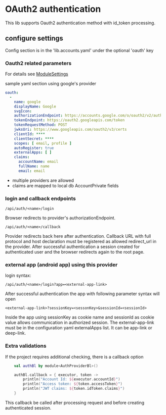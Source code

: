 # OAuth2 authentication

This lib supports Oauth2 authentication method with id_token processing.

## configure settings

Config section is in the 'lib.accounts.yaml' under the optional 'oauth' key

### Oauth2 related parameters

For details see [ModuleSettings](/lib/accounts/src/commonMain/kotlin/zakadabar/lib/accounts/data/ModuleSettings.kt)

sample yaml section using google's provider
```yaml
oauth:
  - 
    name: google
    displayName: Google
    svgIcon:
    authorizationEndpoint: https://accounts.google.com/o/oauth2/v2/auth
    tokenEndpoint: https://oauth2.googleapis.com/token
    tokenRequestMethod: POST
    jwksUri: https://www.googleapis.com/oauth2/v3/certs
    clientId: ****
    clientSecret: ****
    scopes: [ email, profile ]
    autoRegister: true
    externalApps: [ ]
    claims:
      accountName: email
      fullName: name
      email: email
```
- multiple providers are allowed
- claims are mapped to local db AccountPrivate fields

### login and callback endpoints

    /api/auth/<name>/login

Browser redirects to provider's authorizationEndpoint.

    /api/auth/<name>/callback

Provider redirects back here after authentication.
Callback URL with full protocol and host declaration must be registered as allowed redirect_url in the provider.
After successful authentication a session created for authenticated user and the browser redirects again to the root page.

### external app (android app) using this provider

login syntax:

    /api/auth/<name>/login?app=<external-app-link>

After successful authentication the app with following parameter syntax will open

    <external-app-link>?sessionKey=<sessonKey>&sessionId=<sessionId>

Inside the app using sessionKey as cookie name and sessionId as cookie value allows communication in authorized session.
The external-app-link must be in the configuration yaml externalApps list. It can be app-link or deep-link.

### Extra validations
If the project requires additional checking, there is a callback option

```kotlin
    val authBl by module<AuthProviderBl>()

    authBl.callback = { executor, token ->
        println("Account Id: ${executor.accountId}")
        println("Access token: ${token.accessToken}")
        println("JWT claims: ${token.idToken.claims}")
    }
```

This callback be called after processing request and before creating authenticated session. 